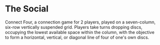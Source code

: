 The Social
===
Connect Four, a connection game for 2 players, played on a seven-column, six-row vertically suspended grid. Players take turns dropping discs, occupying the lowest available space within the column, with the objective to form a horizontal, vertical, or diagonal line of four of one's own discs.
